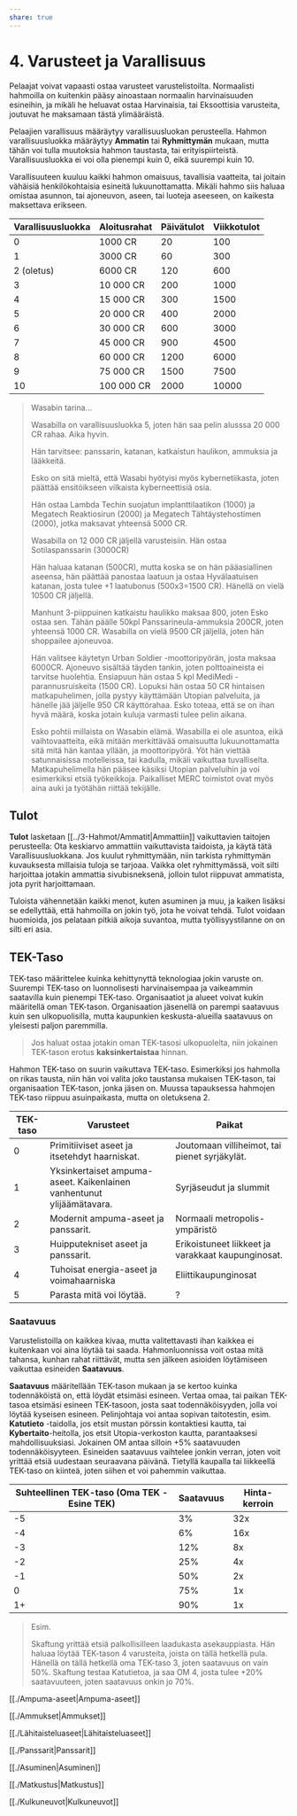 ```yaml
---
share: true
---
```

# 4. Varusteet ja Varallisuus

Pelaajat voivat vapaasti ostaa varusteet varustelistoilta. Normaalisti hahmoilla on kuitenkin pääsy ainoastaan normaalin harvinaisuuden esineihin, ja mikäli he heluavat ostaa Harvinaisia, tai Eksoottisia varusteita, joutuvat he maksamaan tästä ylimääräistä.

Pelaajien varallisuus määräytyy varallisuusluokan perusteella. Hahmon varallisuusluokka määräytyy **Ammatin** tai **Ryhmittymän** mukaan, mutta tähän voi tulla muutoksia hahmon taustasta, tai erityispiirteistä. Varallisuusluokka ei voi olla pienempi kuin 0, eikä suurempi kuin 10.

Varallisuuteen kuuluu kaikki hahmon omaisuus, tavallisia vaatteita, tai joitain vähäisiä henkilökohtaisia esineitä lukuunottamatta. Mikäli hahmo siis haluaa omistaa asunnon, tai ajoneuvon, aseen, tai luoteja aseeseen, on kaikesta maksettava erikseen.

| Varallisuusluokka | Aloitusrahat | Päivätulot | Viikkotulot |
| ----------------- | ------------ | ---------- | ----------- |
| 0                 | 1000 CR      | 20         | 100         |
| 1                 | 3000 CR      | 60         | 300         |
| 2 (oletus)        | 6000 CR      | 120        | 600         |
| 3                 | 10 000 CR    | 200        | 1000        |
| 4                 | 15 000 CR    | 300        | 1500        |
| 5                 | 20 000 CR    | 400        | 2000        |
| 6                 | 30 000 CR    | 600        | 3000        |
| 7                 | 45 000 CR    | 900        | 4500        |
| 8                 | 60 000 CR    | 1200       | 6000        |
| 9                 | 75 000 CR    | 1500       | 7500        |
| 10                | 100 000 CR   | 2000       | 10000       | 



> Wasabin tarina...
>
> Wasabilla on varallisuusluokka 5, joten hän saa pelin alusssa 20 000 CR rahaa. Aika hyvin.
>
> Hän tarvitsee: panssarin, katanan, katkaistun haulikon, ammuksia ja lääkkeitä.
>
> Esko on sitä mieltä, että Wasabi hyötyisi myös kybernetiikasta, joten päättää ensitöikseen vilkaista kyberneettisiä osia.
>
> Hän ostaa Lambda Techin suojatun implanttilaatikon (1000) ja Megatech Reaktiosirun (2000) ja Megatech Tähtäystehostimen (2000), jotka maksavat yhteensä 5000 CR.
>
> Wasabilla on 12 000 CR jäljellä varusteisiin. Hän ostaa Sotilaspanssarin (3000CR)
>
> Hän haluaa katanan (500CR), mutta koska se on hän pääasiallinen aseensa, hän päättää panostaa laatuun ja ostaa Hyvälaatuisen katanan, josta tulee +1 laatubonus (500x3=1500 CR). Hänellä on vielä 10500 CR jäljellä.
>
> Manhunt 3-piippuinen katkaistu haulikko maksaa 800, joten Esko ostaa sen. Tähän päälle 50kpl Panssarineula-ammuksia 200CR, joten yhteensä 1000 CR. Wasabilla on vielä 9500 CR jäljellä, joten hän shoppailee ajoneuvoa.
>
> Hän valitsee käytetyn Urban Soldier -moottoripyörän, josta maksaa 6000CR. Ajoneuvo sisältää täyden tankin, joten polttoaineista ei tarvitse huolehtia. Ensiapuun hän ostaa 5 kpl MediMedi -parannusruiskeita (1500 CR). Lopuksi hän ostaa 50 CR hintaisen matkapuhelimen, jolla pystyy käyttämään Utopian palveluita, ja hänelle jää jäljelle 950 CR käyttörahaa. Esko toteaa, että se on ihan hyvä määrä, koska jotain kuluja varmasti tulee pelin aikana.
>
> Esko pohtii millaista on Wasabin elämä. Wasabilla ei ole asuntoa, eikä vaihtovaatteita, eikä mitään merkittävää omaisuutta lukuunottamatta sitä mitä hän kantaa yllään, ja moottoripyörä. Yöt hän viettää satunnaisissa motelleissa, tai kadulla, mikäli vaikuttaa tuvalliselta. Matkapuhelimella hän pääsee käsiksi Utopian palveluihin ja voi esimerkiksi etsiä työkeikkoja. Paikalliset MERC toimistot ovat myös aina auki ja työtähän riittää tekijälle. 

## Tulot

**Tulot** lasketaan [[../3-Hahmot/Ammatit|Ammattiin]] vaikuttavien taitojen perusteella: Ota keskiarvo ammattiin vaikuttavista taidoista, ja käytä tätä Varallisuusluokkana. Jos kuulut ryhmittymään, niin tarkista ryhmittymän kuvauksesta millaisia tuloja se tarjoaa. Vaikka olet ryhmittymässä, voit silti harjoittaa jotakin ammattia sivubisneksenä, jolloin tulot riippuvat ammatista, jota pyrit harjoittamaan.

Tuloista vähennetään kaikki menot, kuten asuminen ja muu, ja kaiken lisäksi se edellyttää, että hahmoilla on jokin työ, jota he voivat tehdä. Tulot voidaan huomioida, jos pelataan pitkiä aikoja suvantoa, mutta työllisyystilanne on on silti eri asia.

## TEK-Taso

TEK-taso määrittelee kuinka kehittynyttä teknologiaa jokin varuste on. Suurempi TEK-taso on luonnolisesti harvinaisempaa ja vaikeammin saatavilla kuin pienempi TEK-taso. Organisaatiot ja alueet voivat kukin määritellä oman TEK-tason. Organisaation jäsenellä on parempi saatavuus kuin sen ulkopuolisilla, mutta kaupunkien keskusta-alueilla saatavuus on yleisesti paljon paremmilla.

> Jos haluat ostaa jotakin oman TEK-tasosi ulkopuolelta, niin jokainen TEK-tason erotus **kaksinkertaistaa** hinnan.

Hahmon TEK-taso on suurin vaikuttava TEK-taso. Esimerkiksi jos hahmolla on rikas tausta, niin hän voi valita joko taustansa mukaisen TEK-tason, tai organisaation TEK-tason, jonka jäsen on. Muussa tapauksessa hahmojen TEK-taso riippuu asuinpaikasta, mutta on oletuksena 2.

| TEK-taso | Varusteet                                                    | Paikat                                             |
| -------- | ------------------------------------------------------------ | -------------------------------------------------- |
| 0        | Primitiiviset aseet ja itsetehdyt haarniskat.                | Joutomaan villiheimot, tai pienet syrjäkylät.      |
| 1        | Yksinkertaiset ampuma-aseet. Kaikenlainen vanhentunut ylijäämätavara. | Syrjäseudut ja slummit                             |
| 2        | Modernit ampuma-aseet ja panssarit.                          | Normaali metropolis-ympäristö                      |
| 3        | Huipputekniset aseet ja panssarit.                           | Erikoistuneet liikkeet ja varakkaat kaupunginosat. |
| 4        | Tuhoisat energia-aseet ja voimahaarniska                     | Eliittikaupunginosat                               |
| 5        | Parasta mitä voi löytää.                                     | ?                                                  |

### Saatavuus

Varustelistoilla on kaikkea kivaa, mutta valitettavasti ihan kaikkea ei kuitenkaan voi aina löytää tai saada. Hahmonluonnissa voit ostaa mitä tahansa, kunhan rahat riittävät, mutta sen jälkeen asioiden löytämiseen vaikuttaa esineiden **Saatavuus**.

**Saatavuus** määritellään TEK-tason mukaan ja se kertoo kuinka todennäköistä on, että löydät etsimäsi esineen. Vertaa omaa, tai paikan TEK-tasoa etsimäsi esineen TEK-tasoon, josta saat todennäköisyyden, jolla voi löytää kyseisen esineen. Pelinjohtaja voi antaa sopivan taitotestin, esim. **Katutieto** -taidolla, jos etsit mustan pörssin kontaktiesi kautta, tai **Kybertaito**-heitolla, jos etsit Utopia-verkoston kautta, parantaaksesi mahdollisuuksiasi. Jokainen OM antaa silloin +5% saatavuuden todennäköisyyteen. Esineiden saatavuus vaihtelee jonkin verran, joten voit yrittää etsiä uudestaan seuraavana päivänä. Tietyllä kaupalla tai liikkeellä TEK-taso on kiinteä, joten siihen et voi pahemmin vaikuttaa.

| Suhteellinen TEK-taso (Oma TEK - Esine TEK) | Saatavuus | Hinta-kerroin |
| ------------------------------------------- | --------- | ------------- |
| -5                                          | 3%        | 32x           |
| -4                                          | 6%        | 16x           |
| -3                                          | 12%       | 8x            |
| -2                                          | 25%       | 4x            |
| -1                                          | 50%       | 2x            |
| 0                                           | 75%       | 1x            |
| 1+                                          | 90%       | 1x            |

> Esim.
>
> Skaftung yrittää etsiä palkollisilleen laadukasta asekauppiasta. Hän haluaa löytää TEK-tason 4 varusteita, joista on tällä hetkellä pula. Hänellä on tällä hetkellä oma TEK-taso 3, joten saatavuus on vain 50%. Skaftung testaa Katutietoa, ja saa OM 4, josta tulee +20% saatavuuteen, joten saatavuus onkin jo 70%. 

[[./Ampuma-aseet|Ampuma-aseet]]

[[./Ammukset|Ammukset]]

[[./Lähitaisteluaseet|Lähitaisteluaseet]]

[[./Panssarit|Panssarit]]

[[./Asuminen|Asuminen]]

[[./Matkustus|Matkustus]]

[[./Kulkuneuvot|Kulkuneuvot]]